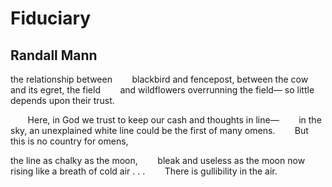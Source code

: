 # Fiduciary
## Randall Mann
the relationship between
       blackbird and fencepost, between
the cow and its egret, the field
       and wildflowers overrunning the field—
so little depends upon their trust.

       Here, in God we trust
to keep our cash and thoughts in line—
       in the sky, an unexplained white line
could be the first of many omens.
       But this is no country for omens,

the line as chalky as the moon,
       bleak and useless as the moon
now rising like a breath of cold air . . .
       There is gullibility in the air.